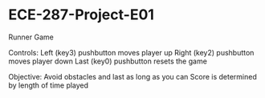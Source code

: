 # ECE-287-Project-E01

Runner Game

Controls:
  Left (key3) pushbutton moves player up
  Right (key2) pushbutton moves player down
  Last (key0) pushbutton resets the game
  

Objective:
  Avoid obstacles and last as long as you can
  Score is determined by length of time played

